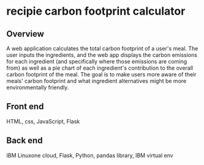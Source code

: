 # recipie carbon footprint calculator

## Overview
A web application calculates the total carbon footprint of a user's meal. The user inputs the ingredients, and the web app displays the carbon emissions for each ingredient (and specifically where those emissions are coming from) as well as a pie chart of each ingredient's contribution to the overall carbon footprint of the meal. The goal is to make users more aware of their meals' carbon footprint and what ingredient alternatives might be more environmentally friendly. 

## Front end
HTML, css, JavaScript, Flask

## Back end
IBM Linuxone cloud, Flask, Python, pandas library, IBM virtual env
